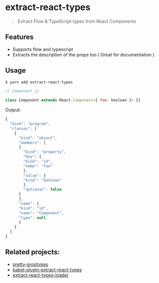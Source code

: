 # extract-react-types

> Extract Flow & TypeScript types from React Components

## Features

- Supports flow and typescript
- Extracts the description of the props too ( Great for documentation )

## Usage

```sh
$ yarn add extract-react-types
```

```js
// Component.js

class Component extends React.Component<{ foo: boolean }> {}
```

Output:

```js
{
  "kind": "program",
  "classes": [
    {
      "kind": "object",
      "members": [
      {
        "kind": "property",
        "key": {
        "kind": "id",
        "name": "foo"
        },
        "value": {
        "kind": "boolean"
        },
        "optional": false
      }
      ],
      "name": {
      "kind": "id",
      "name": "Component",
      "type": null
      }
    }
  ]
}
```

## Related projects:

- [pretty-proptypes](https://github.com/atlassian/extract-react-types/tree/master/packages/pretty-proptypes)
- [babel-plugin-extract-react-types](https://github.com/atlassian/extract-react-types/tree/master/packages/babel-plugin-extract-react-types)
- [extract-react-types-loader](https://github.com/atlassian/extract-react-types/tree/master/packages/extract-react-types-loader)
